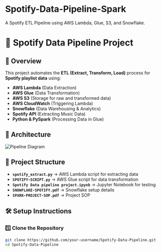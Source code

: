 # Spotify-Data-Pipeline-Spark
A Spotify ETL Pipeline using AWS Lambda, Glue, S3, and Snowflake.

# 🎵 Spotify Data Pipeline Project

## 📌 Overview
This project automates the **ETL (Extract, Transform, Load)** process for **Spotify playlist data** using:
- **AWS Lambda** (Data Extraction)
- **AWS Glue** (Data Transformation)
- **AWS S3** (Storage for raw and transformed data)
- **AWS CloudWatch** (Triggering Lambda)
- **Snowflake** (Data Warehousing & Analytics)
- **Spotify API** (Extracting Music Data)
- **Python & PySpark** (Processing Data in Glue)

## 🚀 Architecture
![Pipeline Diagram](PIPELINE.png)

## 📂 Project Structure
- **`spotify_extract.py`** → AWS Lambda script for extracting data
- **`SPOTIFY-SCRIPT.py`** → AWS Glue script for data transformation
- **`Spotify Data pipeline project.ipynb`** → Jupyter Notebook for testing
- **`SNOWFLAKE-SPOTIFY.pdf`** → Snowflake setup details
- **`SPARK-PROJECT-SOP.pdf`** → Project SOP

## 🛠️ Setup Instructions
### **1️⃣ Clone the Repository**
```bash
git clone https://github.com/your-username/Spotify-Data-Pipeline.git
cd Spotify-Data-Pipeline

